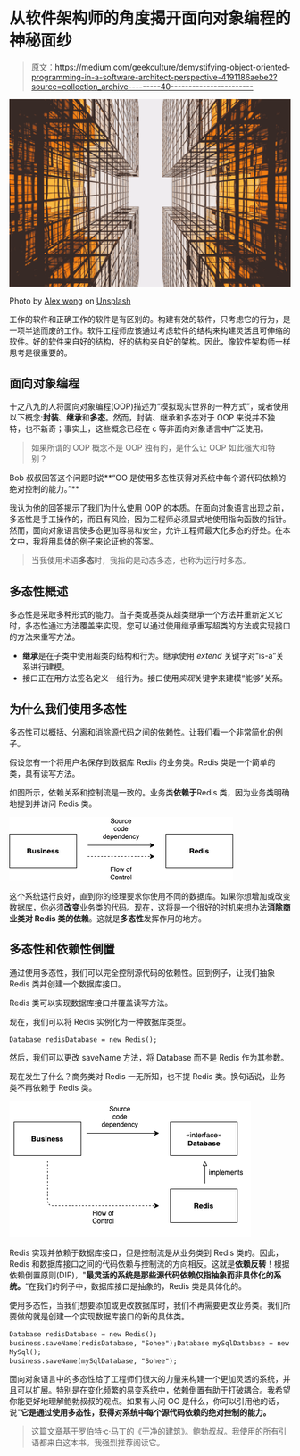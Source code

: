 # 从软件架构师的角度揭开面向对象编程的神秘面纱

> 原文：<https://medium.com/geekculture/demystifying-object-oriented-programming-in-a-software-architect-perspective-4191186aebe2?source=collection_archive---------40----------------------->

![](img/fa52e78a3aa54d83599e3d20c01a7989.png)

Photo by [Alex wong](https://unsplash.com/@killerfvith?utm_source=medium&utm_medium=referral) on [Unsplash](https://unsplash.com?utm_source=medium&utm_medium=referral)

工作的软件和正确工作的软件是有区别的。构建有效的软件，只考虑它的行为，是一项半途而废的工作。软件工程师应该通过考虑软件的结构来构建灵活且可伸缩的软件。好的软件来自好的结构，好的结构来自好的架构。因此，像软件架构师一样思考是很重要的。

## 面向对象编程

十之八九的人将面向对象编程(OOP)描述为“模拟现实世界的一种方式”，或者使用以下概念:**封装**、**继承**和**多态**。然而，封装、继承和多态对于 OOP 来说并不独特，也不新奇；事实上，这些概念已经在 c 等非面向对象语言中广泛使用。

> 如果所谓的 OOP 概念不是 OOP 独有的，是什么让 OOP 如此强大和特别？

Bob 叔叔回答这个问题时说**“OO 是使用多态性获得对系统中每个源代码依赖的绝对控制的能力。”**

我认为他的回答揭示了我们为什么使用 OOP 的本质。在面向对象语言出现之前，多态性是手工操作的，而且有风险，因为工程师必须显式地使用指向函数的指针。然而，面向对象语言使多态更加容易和安全，允许工程师最大化多态的好处。在本文中，我将用具体的例子来论证他的答案。

> 当我使用术语**多态**时，我指的是动态多态，也称为运行时多态。

## 多态性概述

多态性是采取多种形式的能力。当子类或基类从超类继承一个方法并重新定义它时，多态性通过方法覆盖来实现。您可以通过使用继承重写超类的方法或实现接口的方法来重写方法。

*   **继承**是在子类中使用超类的结构和行为。继承使用 *extend* 关键字对“is-a”关系进行建模。
*   接口正在用方法签名定义一组行为。接口使用*实现*关键字来建模“能够”关系。

## 为什么我们使用多态性

多态性可以概括、分离和消除源代码之间的依赖性。让我们看一个非常简化的例子。

假设您有一个将用户名保存到数据库 Redis 的业务类。Redis 类是一个简单的类，具有读写方法。

如图所示，依赖关系和控制流是一致的。业务类**依赖于**Redis 类，因为业务类明确地提到并访问 Redis 类。

![](img/4e5801bbfcb3446396ffe39f9eb7498a.png)

这个系统运行良好，直到你的经理要求你使用不同的数据库。如果你想增加或改变数据库，你必须**改变**业务类的代码。现在，这将是一个很好的时机来想办法**消除商业类对 Redis 类的依赖**。这就是**多态性**发挥作用的地方。

## 多态性和依赖性倒置

通过使用多态性，我们可以完全控制源代码的依赖性。回到例子，让我们抽象 Redis 类并创建一个数据库接口。

Redis 类可以实现数据库接口并覆盖读写方法。

现在，我们可以将 Redis 实例化为一种数据库类型。

```
Database redisDatabase = new Redis();
```

然后，我们可以更改 saveName 方法，将 Database 而不是 Redis 作为其参数。

现在发生了什么？商务类对 Redis 一无所知，也不提 Redis 类。换句话说，业务类不再依赖于 Redis 类。

![](img/41b5e63c03fd7d2cb0201320a4647384.png)

Redis 实现并依赖于数据库接口，但是控制流是从业务类到 Redis 类的。因此，Redis 和数据库接口之间的代码依赖与控制流的方向相反。这就是**依赖反转**！根据依赖倒置原则(DIP)，"**最灵活的系统是那些源代码依赖仅指抽象而非具体化的系统。**“在我们的例子中，数据库接口是抽象的，Redis 类是具体化的。

使用多态性，当我们想要添加或更改数据库时，我们不再需要更改业务类。我们所要做的就是创建一个实现数据库接口的新的具体类。

```
Database redisDatabase = new Redis();
business.saveName(redisDatabase, "Sohee");Database mySqlDatabase = new MySql();
business.saveName(mySqlDatabase, "Sohee");
```

面向对象语言中的多态性给了工程师们很大的力量来构建一个更加灵活的系统，并且可以扩展。特别是在变化频繁的易变系统中，依赖倒置有助于打破耦合。我希望你能更好地理解鲍勃叔叔的观点。如果有人问 OO 是什么，你可以引用他的话，说"**它是通过使用多态性，获得对系统中每个源代码依赖的绝对控制的能力。**

> 这篇文章基于罗伯特·c·马丁的《干净的建筑》。鲍勃叔叔。我使用的所有引语都来自这本书。我强烈推荐阅读它。